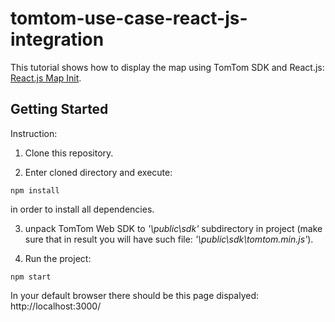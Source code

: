 # tomtom-use-case-react-js-integration

This tutorial shows how to display the map using TomTom SDK and React.js: <a href="https://developer.tomtom.com/reactjs-map-init">React.js Map Init</a>.

## Getting Started

Instruction:
1. Clone this repository.

2. Enter cloned directory and execute:
```
npm install
```
in order to install all dependencies.

3. unpack TomTom Web SDK to <i>'\public\sdk'</i> subdirectory in project (make sure that in result you will have such file: <i>'\public\sdk\tomtom.min.js'</i>).

4. Run the project: 
```
npm start
```
In your default browser there should be this page dispalyed:
http://localhost:3000/
